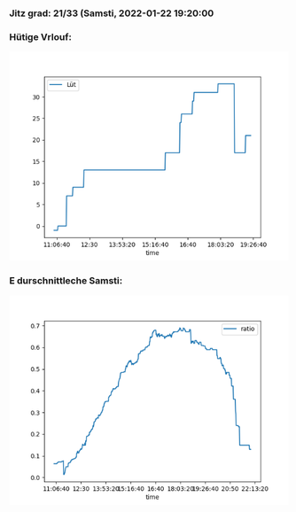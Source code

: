 ### Jitz grad: 21/33 (Samsti, 2022-01-22 19:20:00

### Hütige Vrlouf:
![Graph](Today.png)

### E durschnittleche Samsti:
![Graph](Samsti.png)